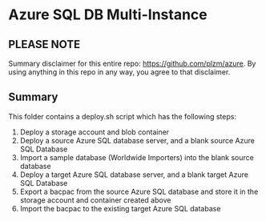 # Azure SQL DB Multi-Instance

## PLEASE NOTE

Summary disclaimer for this entire repo: https://github.com/plzm/azure. By using anything in this repo in any way, you agree to that disclaimer.

## Summary

This folder contains a deploy.sh script which has the following steps:

1. Deploy a storage account and blob container
2. Deploy a source Azure SQL database server, and a blank source Azure SQL Database
3. Import a sample database (Worldwide Importers) into the blank source database
4. Deploy a target Azure SQL database server, and a blank target Azure SQL Database
5. Export a bacpac from the source Azure SQL database and store it in the storage account and container created above
6. Import the bacpac to the existing target Azure SQL database
